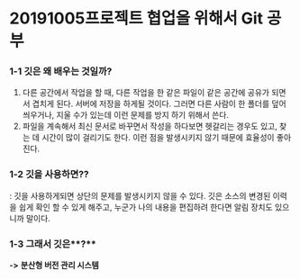 # 20191005프로젝트 협업을 위해서  Git 공부





### 1-1 깃은 왜 배우는 것일까?

1. 다른 공간에서 작업을 할 때,  다른 작업을 한 같은 파일이 같은 공간에 공유가 되면서 겹치게 된다. 서버에 저장을 하게될 것이다. 그러면 다른 사람이 한 폴더를 덮어 씌우거나, 지울 수가 있는데 이런 문제를 방지 하기 위해서 쓴다.
2. 파일을 계속해서 최신 문서로 바꾸면서 작성을 하다보면 헷갈리는 경우도 있고, 찾는 데 시간이 많이 걸리기도 한다. 이런 점을 발생시키지 않기 때문에 효율성이 좋아진다.



### 1-2 깃을 사용하면??

: 깃을 사용하게되면 상단의 문제를 발생시키지 않을 수 있다. 깃은 소스의 변경된 이력을 쉽게 확인 할 수 있게 해주고, 누군가 나의 내용을 편집하려 한다면 알림 장치도 있으니까 말이다. 



### 1-3 그래서 깃은**?**

**->** **분산형 버전 관리 시스템**





